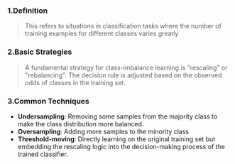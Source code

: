 ### 1.Definition

>This refers to situations in classification tasks where the number of training examples for different classes varies greatly

### 2.Basic Strategies

>A fundamental strategy for class-imbalance learning is "rescaling" or "rebalancing". The decision rule is adjusted based on the observed odds of classes in the training set.

### 3.Common Techniques

* **Undersampling**: Removing some samples from the majority class to make the class distribution more balanced.
* **Oversampling**: Adding more samples to the minority class
* **Threshold-moving**: Directly learning on the original training set but embedding the rescaling logic into the decision-making process of the trained classifier.